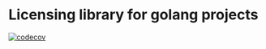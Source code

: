 # Licensing library for golang projects

[![codecov](https://codecov.io/github/vitalvas/go-license/graph/badge.svg?token=2NZ71AW15P)](https://codecov.io/github/vitalvas/go-license)
